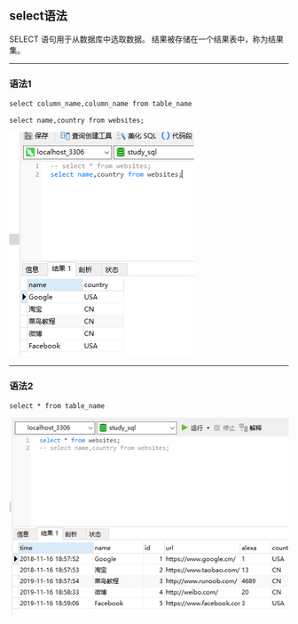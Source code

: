 ## select语法

SELECT 语句用于从数据库中选取数据。
结果被存储在一个结果表中，称为结果集。

---
### 语法1
```MySql
select column_name,column_name from table_name
```

```MySql
select name,country from websites;
```
<img src='./img/select_name_country.png' />

---
### 语法2
```MySql
select * from table_name
```
<img src='./img/select_all.png' />
